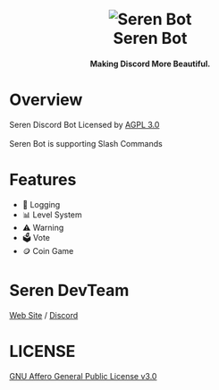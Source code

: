 <h1 align="center">
  <br>
  <img src="https://user-images.githubusercontent.com/78518941/194701774-92e3185e-9a7b-449d-ae08-71b646356342.png" alt="Seren Bot">
  <br>
  Seren Bot
  <br>
</h1>
<h4 align="center">Making Discord More Beautiful.</h4>

# Overview

Seren Discord Bot Licensed by [AGPL 3.0](https://github.com/Seren-DevTeam/seren-bot/blob/main/LICENSE.md)
<br><br>
Seren Bot is supporting Slash Commands


# Features
- 📝 Logging
- 📊 Level System
- ⚠️ Warning
- 🗳️ Vote
- 🪙 Coin Game

# Seren DevTeam
[Web Site](https://seren-bot.com/developers) / 
[Discord](https://discord.gg/TDuC6dGDTa)

# LICENSE
[GNU Affero General Public License v3.0](https://github.com/Seren-DevTeam/seren-bot/blob/main/LICENSE.md)
